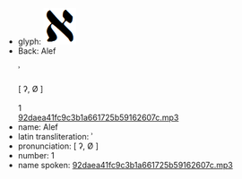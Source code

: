 - glyph: ![5e1aad5b4efe31bca372a87081ed653b.png](./91.png)
- Back: Alef<br /><br />ʾ<br /><br />[ ʔ, Ø ]<br /><br />1<br />[92daea41fc9c3b1a661725b59162607c.mp3](./26.mp3)
- name: Alef<br />
- latin transliteration: ʾ<br />
- pronunciation: [ ʔ, Ø ] <br />
- number: 1<br />
- name spoken: [92daea41fc9c3b1a661725b59162607c.mp3](./26.mp3)